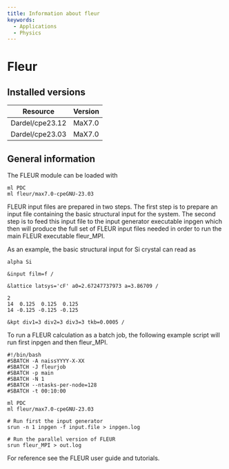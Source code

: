 ```yaml
---
title: Information about fleur
keywords:
  - Applications
  - Physics
---
```

# Fleur

## Installed versions

| Resource | Version |
|---|---|
| Dardel/cpe23.12 | MaX7.0 |
| Dardel/cpe23.03 | MaX7.0 |

## General information

The FLEUR module can be loaded with

```
ml PDC
ml fleur/max7.0-cpeGNU-23.03
```
FLEUR input files are prepared in two steps. The first step is to prepare an input file containing the basic structural input for the system. The second step is to feed this input file to the input generator executable inpgen which then will produce the full set of FLEUR input files needed in order to run the main FLEUR executable fleur_MPI.

As an example, the basic structural input for Si crystal can read as
```
alpha Si

&input film=f /

&lattice latsys='cF' a0=2.67247737973 a=3.86709 /

2
14  0.125  0.125  0.125
14 -0.125 -0.125 -0.125

&kpt div1=3 div2=3 div3=3 tkb=0.0005 /
```
To run a FLEUR calculation as a batch job, the following example script will run first inpgen and then fleur_MPI.
```
#!/bin/bash
#SBATCH -A naissYYYY-X-XX
#SBATCH -J fleurjob
#SBATCH -p main
#SBATCH -N 1
#SBATCH --ntasks-per-node=128
#SBATCH -t 00:10:00

ml PDC
ml fleur/max7.0-cpeGNU-23.03

# Run first the input generator
srun -n 1 inpgen -f input.file > inpgen.log

# Run the parallel version of FLEUR
srun fleur_MPI > out.log
```
For reference see the FLEUR user guide and tutorials.

